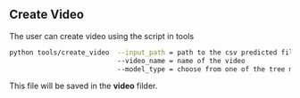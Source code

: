 ## Create Video 

The user can create video using the script in tools

```bash
python tools/create_video  --input_path = path to the csv predicted file
                           --video_name = name of the video
                           --model_type = choose from one of the tree model : single frame (single), multi frame (multi) and depth

```

This file will be saved in the **video** filder.